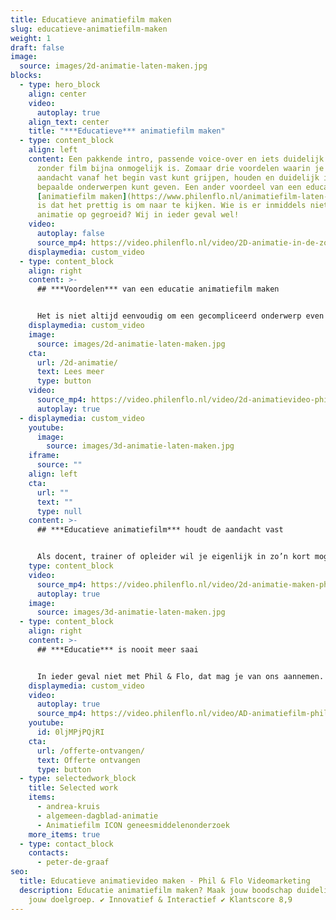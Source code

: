 ```yaml
---
title: Educatieve animatiefilm maken
slug: educatieve-animatiefilm-maken
weight: 1
draft: false
image:
  source: images/2d-animatie-laten-maken.jpg
blocks:
  - type: hero_block
    align: center
    video:
      autoplay: true
    align_text: center
    title: "***Educatieve*** animatiefilm maken"
  - type: content_block
    align: left
    content: Een pakkende intro, passende voice-over en iets duidelijk maken dat
      zonder film bijna onmogelijk is. Zomaar drie voordelen waarin je de
      aandacht vanaf het begin vast kunt grijpen, houden en duidelijk inzicht in
      bepaalde onderwerpen kunt geven. Een ander voordeel van een educatie
      [animatiefilm maken](https://www.philenflo.nl/animatiefilm-laten-maken/)
      is dat het prettig is om naar te kijken. Wie is er inmiddels niet met
      animatie op gegroeid? Wij in ieder geval wel!
    video:
      autoplay: false
      source_mp4: https://video.philenflo.nl/video/2D-animatie-in-de-zorg-ICON1.mp4
    displaymedia: custom_video
  - type: content_block
    align: right
    content: >-
      ## ***Voordelen*** van een educatie animatiefilm maken


      Het is niet altijd eenvoudig om een gecompliceerd onderwerp even in een paar zinnen aan je doelgroep uit te leggen. Laat staan dat die boodschap blijft hangen bij jouw publiek. Door een educatie animatiefilm te maken kun je je doelgroep overtuigen met een ultrakorte, glasheldere en visuele uitleg. Animatie heeft namelijk de eigenschap niets tot de verbeelding toe te laten. Met andere woorden: animatie kan inzicht geven in zaken wat het menselijk oog niet kan waarnemen.
    displaymedia: custom_video
    image:
      source: images/2d-animatie-laten-maken.jpg
    cta:
      url: /2d-animatie/
      text: Lees meer
      type: button
    video:
      source_mp4: https://video.philenflo.nl/video/2d-animatievideo-phil-en-flo.mp4
      autoplay: true
  - displaymedia: custom_video
    youtube:
      image:
        source: images/3d-animatie-laten-maken.jpg
    iframe:
      source: ""
    align: left
    cta:
      url: ""
      text: ""
      type: null
    content: >-
      ## ***Educatieve animatiefilm*** houdt de aandacht vast


      Als docent, trainer of opleider wil je eigenlijk in zo’n kort mogelijk tijdsbestek iets duidelijk maken aan je publiek. Het is natuurlijk al helemaal mooi als iedereen je meteen begrijpt in wat je duidelijk wilt maken. Een simpele tekening zegt vaak al meer dan duizend woorden en stel je eens voor wat je in een minuut visueel teweeg zou kunnen brengen. En weeg dat eens af tegen in de hoeveelheid energie die je er in moet steken om iets met woorden en teksten onomwonden duidelijk te maken. Wij snappen dat het rekensommetje snel is gemaakt.
    type: content_block
    video:
      source_mp4: https://video.philenflo.nl/video/2d-animatie-maken-phil-en-flo.mp4
      autoplay: true
    image:
      source: images/3d-animatie-laten-maken.jpg
  - type: content_block
    align: right
    content: >-
      ## ***Educatie*** is nooit meer saai


      In ieder geval niet met Phil & Flo, dat mag je van ons aannemen. Wil je eens een verhelderend gesprek over het visualiseren van jouw droge educatieve materie? Kom in contact en laat weten welke uitdaging jij voor ons in petto hebt. Of ontdek hier meer hoe wij ons inzetten voor de [onderwijssector](https://www.philenflo.nl/branches/onderwijs-kunst-cultuur/). Of wat dacht van je een [virtuele school rondleiding](https://www.philenflo.nl/virtuele-school-rondleiding/).
    displaymedia: custom_video
    video:
      autoplay: true
      source_mp4: https://video.philenflo.nl/video/AD-animatiefilm-phil-en-flo.mp4
    youtube:
      id: 0ljMPjPQjRI
    cta:
      url: /offerte-ontvangen/
      text: Offerte ontvangen
      type: button
  - type: selectedwork_block
    title: Selected work
    items:
      - andrea-kruis
      - algemeen-dagblad-animatie
      - Animatiefilm ICON geneesmiddelenonderzoek
    more_items: true
  - type: contact_block
    contacts:
      - peter-de-graaf
seo:
  title: Educatieve animatievideo maken - Phil & Flo Videomarketing
  description: Educatie animatiefilm maken? Maak jouw boodschap duidelijk voor
    jouw doelgroep. ✔ Innovatief & Interactief ✔ Klantscore 8,9
---
```

